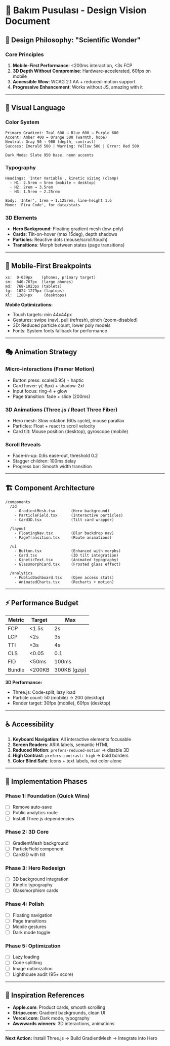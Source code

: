 # 🎨 Bakım Pusulası - Design Vision Document

## 🎯 Design Philosophy: "Scientific Wonder"

### Core Principles
1. **Mobile-First Performance**: <200ms interaction, <3s FCP
2. **3D Depth Without Compromise**: Hardware-accelerated, 60fps on mobile
3. **Accessible Wow**: WCAG 2.1 AA + reduced-motion support
4. **Progressive Enhancement**: Works without JS, amazing with it

---

## 🌊 Visual Language

### Color System
```
Primary Gradient: Teal 600 → Blue 600 → Purple 600
Accent: Amber 400 → Orange 500 (warmth, hope)
Neutral: Gray 50 → 900 (depth, contrast)
Success: Emerald 500 | Warning: Yellow 500 | Error: Red 500

Dark Mode: Slate 950 base, neon accents
```

### Typography
```
Headings: 'Inter Variable', kinetic sizing (clamp)
  - H1: 2.5rem → 5rem (mobile → desktop)
  - H2: 2rem → 3.5rem
  - H3: 1.5rem → 2.25rem

Body: 'Inter', 1rem → 1.125rem, line-height 1.6
Mono: 'Fira Code', for data/stats
```

### 3D Elements
- **Hero Background**: Floating gradient mesh (low-poly)
- **Cards**: Tilt-on-hover (max 15deg), depth shadows
- **Particles**: Reactive dots (mouse/scroll/touch)
- **Transitions**: Morph between states (page transitions)

---

## 📱 Mobile-First Breakpoints

```
xs:  0-639px    (phones, primary target)
sm:  640-767px  (large phones)
md:  768-1023px (tablets)
lg:  1024-1279px (laptops)
xl:  1280+px     (desktops)
```

**Mobile Optimizations:**
- Touch targets: min 44x44px
- Gestures: swipe (nav), pull (refresh), pinch (zoom-disabled)
- 3D: Reduced particle count, lower poly models
- Fonts: System fonts fallback for performance

---

## 🎭 Animation Strategy

### Micro-interactions (Framer Motion)
- Button press: scale(0.95) + haptic
- Card hover: y(-8px) + shadow-2xl
- Input focus: ring-4 + glow
- Page transition: fade + slide (200ms)

### 3D Animations (Three.js / React Three Fiber)
- Hero mesh: Slow rotation (60s cycle), mouse parallax
- Particles: Float + react to scroll velocity
- Card tilt: Mouse position (desktop), gyroscope (mobile)

### Scroll Reveals
- Fade-in-up: 0.6s ease-out, threshold 0.2
- Stagger children: 100ms delay
- Progress bar: Smooth width transition

---

## 🏗️ Component Architecture

```
/components
  /3d
    - GradientMesh.tsx       (Hero background)
    - ParticleField.tsx      (Interactive particles)
    - Card3D.tsx             (Tilt card wrapper)
  
  /layout
    - FloatingNav.tsx        (Blur backdrop nav)
    - PageTransition.tsx     (Route animations)
  
  /ui
    - Button.tsx             (Enhanced with morphs)
    - Card.tsx               (3D tilt integration)
    - KineticText.tsx        (Animated typography)
    - GlassmorphCard.tsx     (Frosted glass effect)
  
  /analytics
    - PublicDashboard.tsx    (Open access stats)
    - AnimatedCharts.tsx     (Recharts + motion)
```

---

## ⚡ Performance Budget

| Metric | Target | Max |
|--------|--------|-----|
| FCP | <1.5s | 2s |
| LCP | <2s | 3s |
| TTI | <3s | 4s |
| CLS | <0.05 | 0.1 |
| FID | <50ms | 100ms |
| Bundle | <200KB | 300KB (gzip) |

**3D Performance:**
- Three.js: Code-split, lazy load
- Particle count: 50 (mobile) → 200 (desktop)
- Render target: 30fps (mobile), 60fps (desktop)

---

## ♿ Accessibility

1. **Keyboard Navigation**: All interactive elements focusable
2. **Screen Readers**: ARIA labels, semantic HTML
3. **Reduced Motion**: `prefers-reduced-motion` → disable 3D
4. **High Contrast**: `prefers-contrast: high` → bold borders
5. **Color Blind Safe**: Icons + text labels, not color alone

---

## 🚀 Implementation Phases

### Phase 1: Foundation (Quick Wins)
- [ ] Remove auto-save
- [ ] Public analytics route
- [ ] Install Three.js dependencies

### Phase 2: 3D Core
- [ ] GradientMesh background
- [ ] ParticleField component
- [ ] Card3D with tilt

### Phase 3: Hero Redesign
- [ ] 3D background integration
- [ ] Kinetic typography
- [ ] Glassmorphism cards

### Phase 4: Polish
- [ ] Floating navigation
- [ ] Page transitions
- [ ] Mobile gestures
- [ ] Dark mode toggle

### Phase 5: Optimization
- [ ] Lazy loading
- [ ] Code splitting
- [ ] Image optimization
- [ ] Lighthouse audit (95+ score)

---

## 🎨 Inspiration References

- **Apple.com**: Product cards, smooth scrolling
- **Stripe.com**: Gradient backgrounds, clean UI
- **Vercel.com**: Dark mode, typography
- **Awwwards winners**: 3D interactions, animations

---

**Next Action:** Install Three.js → Build GradientMesh → Integrate into Hero


